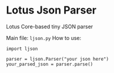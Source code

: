 # Lotus Json Parser
Lotus Core-based tiny JSON parser


Main file: `ljson.py`
How to use: 

```
import ljson

parser = ljson.Parser("your json here")
your_parsed_json = parser.parse()
```
